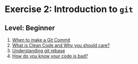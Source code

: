 # Exercise 2: Introduction to `git`

## Level: Beginner

1. [When to make a Git Commit](https://dev.to/gonedark/when-to-make-a-git-commit)
2. [What is Clean Code and Why you should care?](https://dev.to/cvuorinen/what-is-clean-code-and-why-should-you-care)
3. [Understanding git rebase](https://blog.gitprime.com/git-rebase-an-illustrated-guide/)
4. [How do you know your code is bad?](https://dev.to/bob/how-do-you-know-your-code-is-bad)
